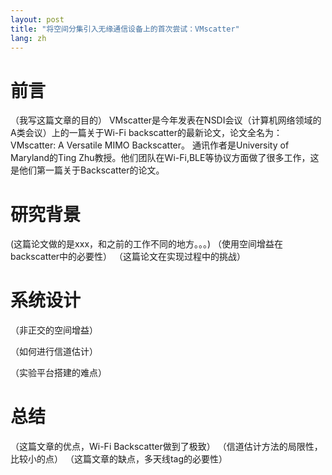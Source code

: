 ```yaml
---
layout: post
title: "将空间分集引入无缘通信设备上的首次尝试：VMscatter"
lang: zh
---
```



# 前言
（我写这篇文章的目的）
VMscatter是今年发表在NSDI会议（计算机网络领域的A类会议）上的一篇关于Wi-Fi backscatter的最新论文，论文全名为：VMscatter: A Versatile MIMO Backscatter。
通讯作者是University of Maryland的Ting Zhu教授。他们团队在Wi-Fi,BLE等协议方面做了很多工作，这是他们第一篇关于Backscatter的论文。

# 研究背景
(这篇论文做的是xxx，和之前的工作不同的地方。。。)
（使用空间增益在backscatter中的必要性）
（这篇论文在实现过程中的挑战）

# 系统设计

（非正交的空间增益）

（如何进行信道估计）

（实验平台搭建的难点）

# 总结
（这篇文章的优点，Wi-Fi Backscatter做到了极致）
（信道估计方法的局限性，比较小的点）
（这篇文章的缺点，多天线tag的必要性）

